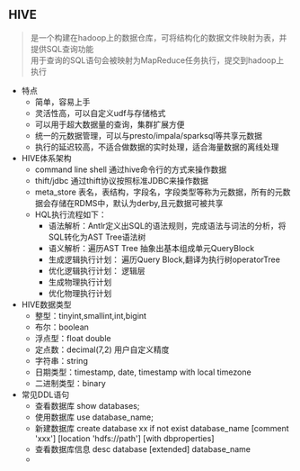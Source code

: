 ## HIVE
> 是一个构建在hadoop上的数据仓库，可将结构化的数据文件映射为表，并提供SQL查询功能  
> 用于查询的SQL语句会被映射为MapReduce任务执行，提交到hadoop上执行

- 特点 
  - 简单，容易上手  
  - 灵活性高，可以自定义udf与存储格式 
  - 可以用于超大数据量的查询，集群扩展方便
  - 统一的元数据管理，可以与presto/impala/sparksql等共享元数据
  - 执行的延迟较高，不适合做数据的实时处理，适合海量数据的离线处理  
- HIVE体系架构
  - command line shell 通过hive命令行的方式来操作数据
  - thift/jdbc  通过thift协议按照标准JDBC来操作数据  
  - meta_store 表名，表结构，字段名，字段类型等称为元数据，所有的元数据会存储在RDMS中，默认为derby,且元数据可被共享
  - HQL执行流程如下：  
    - 语法解析：Antlr定义出SQL的语法规则，完成语法与词法的分析，将SQL转化为AST Tree语法树  
    - 语义解析：遍历AST Tree 抽象出基本组成单元QueryBlock
    - 生成逻辑执行计划： 遍历Query Block,翻译为执行树operatorTree 
    - 优化逻辑执行计划： 逻辑层
    - 生成物理执行计划
    - 优化物理执行计划
- HIVE数据类型
  - 整型：tinyint,smallint,int,bigint
  - 布尔：boolean 
  - 浮点型：float double
  - 定点数：decimal(7,2) 用户自定义精度
  - 字符串：string
  - 日期类型：timestamp, date, timestamp with local timezone
  - 二进制类型：binary
- 常见DDL语句
  - 查看数据库  show databases;
  - 使用数据库  use database_name;
  - 新建数据库  create database xx if not exist database_name [comment 'xxx'] [location 'hdfs://path'] [with dbproperties]
  - 查看数据库信息  desc database [extended] database_name
  - 
